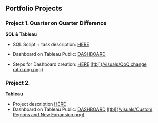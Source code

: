 ## Portfolio Projects

### Project 1. Quarter on Quarter Difference 
**SQL & Tableau**

- SQL Script + task description: [HERE](/P1_SQL_script.sql)

- Dashboard on Tableau Public: [DASHBOARD](https://public.tableau.com/app/profile/oksana4574/viz/QoQchangeratiotablechart/Dashboard1)
- Steps for Dashboard creation: [HERE](/P1_tableau_calculations)
[![tbl](/visuals/QoQ change ratio.png.png)](https://public.tableau.com/app/profile/oksana4574/viz/QoQchangeratiotablechart/Dashboard1)

### Project 2.  
**Tableau**
- Project description [HERE](/P2_description)
- Dashboard on Tableau Public: [DASHBOARD](https://public.tableau.com/app/profile/oksana4574/viz/CustomregionsNewExpansionanalysis/Dashboard1)
[![tbl](/visuals/Custom Regions and New Expansion.png)](https://public.tableau.com/app/profile/oksana4574/viz/CustomregionsNewExpansionanalysis/Dashboard1)
